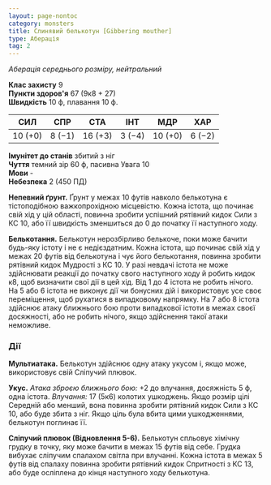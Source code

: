 ```yaml
---
layout: page-nontoc
category: monsters
title: Слинявий белькотун [Gibbering mouther]
type: Аберація
tag: 2
---
```


_Аберація середнього розміру, нейтральний_

**Клас захисту** 9    
**Пункти здоров'я** 67 (9к8 + 27)    
**Швидкість** 10 ф, плавання 10 ф.

| СИЛ     | СПР    | СТА     | ІНТ    | МДР     | ХАР    |
| ------- | ------ | ------- | ------ | ------- | ------ |
| 10 (+0) | 8 (−1) | 16 (+3) | 3 (−4) | 10 (+0) | 6 (−2) |

**Імунітет до станів** збитий з ніг    
**Чуття** темний зір 60 ф, пасивна Увага 10    
**Мови** -    
**Небезпека** 2 (450 ПД)

**Непевний ґрунт.** Ґрунт у межах 10 футів навколо белькотуна є тістоподібною важкопрохідною місцевістю. Кожна істота, що починає свій хід у цій області, повинна зробити успішний рятівний кидок Сили з КС 10, або її швидкість зменшиться до 0 до початку її наступного ходу.    

**Белькотання.** Белькотун нерозбірливо белькоче, поки може бачити будь-яку істоту і не є недієздатним. Кожна істота, що починає свій хід у межах 20 футів від белькотуна і чує його белькотання, повинна зробити рятівний кидок Мудрості з КС 10. У разі невдачі істота не може здійснювати реакції до початку свого наступного ходу й робить кидок к8, щоб визначити свої дії в цей хід. Від 1 до 4 істота не робить нічого. На 5 або 6 істота не виконує дії чи бонусних дій і використовує усе своє переміщення, щоб рухатися в випадковому напрямку. На 7 або 8 істота здійснює атаку ближнього бою проти випадкової істоти в межах своєї досяжності, або не робить нічого, якщо здійснення такої атаки неможливе.

### Дії
**Мультиатака.** Белькотун здійснює одну атаку укусом і, якщо може, використовує свій Сліпучий плювок.    

**Укус.** _Атака зброєю ближнього бою:_ +2 до влучання, досяжність 5 ф, одна істота. _Влучання:_ 17 (5к6) колотих ушкоджень. Якщо розмір цілі Середній або менший, вона повинна зробити рятівний кидок Сили з КС 10, або буде збита з ніг. Якщо ціль була вбита цими ушкодженнями, белькотун поглинає її.    

**Сліпучий плювок (Відновлення 5-6).** Белькотун спльовує хімічну грудку в точку, яку може бачити в межах 15 футів від себе. Грудка вибухає сліпучим спалахом світла при влучанні. Кожна істота в межах 5 футів від спалаху повинна зробити рятівний кидок Спритності з КС 13, або буде осліплена до кінця наступного ходу белькотуна.
